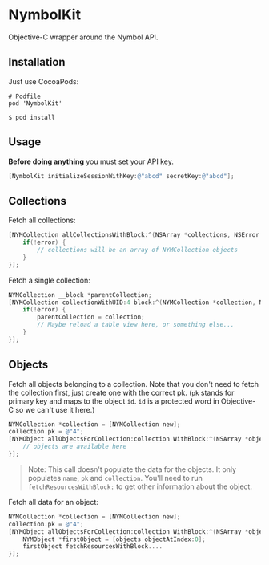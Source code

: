 # NymbolKit

Objective-C wrapper around the Nymbol API.

## Installation

Just use CocoaPods:

```
# Podfile
pod 'NymbolKit'
```

`$ pod install`

## Usage

**Before doing anything** you must set your API key.

```objectivec
[NymbolKit initializeSessionWithKey:@"abcd" secretKey:@"abcd"];
```

## Collections

Fetch all collections:

```objectivec
[NYMCollection allCollectionsWithBlock:^(NSArray *collections, NSError *error) {
    if(!error) {
        // collections will be an array of NYMCollection objects
    }
}];
```

Fetch a single collection:

```objectivec
NYMCollection __block *parentCollection;
[NYMCollection collectionWithUID:4 block:^(NYMCollection *collection, NSError *error) {
    if(!error) {
        parentCollection = collection;
        // Maybe reload a table view here, or something else...
    }
}];
```

## Objects

Fetch all objects belonging to a collection. Note that you don't need to fetch the collection first, just create one with the correct pk. (`pk` stands for primary key and maps to the object `id`. `id` is a protected word in Objective-C so we can't use it here.)

```objectivec
NYMCollection *collection = [NYMCollection new];
collection.pk = @"4";
[NYMObject allObjectsForCollection:collection WithBlock:^(NSArray *objects, NSError *error){
    // objects are available here
}];
```
> Note: This call doesn't populate the data for the objects. It only populates `name`, `pk` and `collection`. You'll need to run `fetchResourcesWithBlock:` to get other information about the object.

Fetch all data for an object:

```objectivec
NYMCollection *collection = [NYMCollection new];
collection.pk = @"4";
[NYMObject allObjectsForCollection:collection WithBlock:^(NSArray *objects, NSError *error){
    NYMObject *firstObject = [objects objectAtIndex:0];
    firstObject fetchResourcesWithBlock....
}];
```
